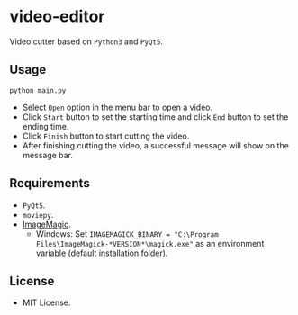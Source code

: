 # video-editor

Video cutter based on `Python3` and `PyQt5`.

## Usage

```
python main.py
```

-   Select `Open` option in the menu bar to open a video.
-   Click `Start` button to set the starting time and click `End` button to set the ending time.
-   Click `Finish` button to start cutting the video.
-   After finishing cutting the video, a successful message will show on the message bar.

## Requirements

-   `PyQt5`.
-   `moviepy`.
-   [ImageMagic](https://imagemagick.org/script/download.php).
    -   Windows: Set `IMAGEMAGICK_BINARY = "C:\Program Files\ImageMagick-*VERSION*\magick.exe"` as an environment variable (default installation folder).

## License

-   MIT License.



